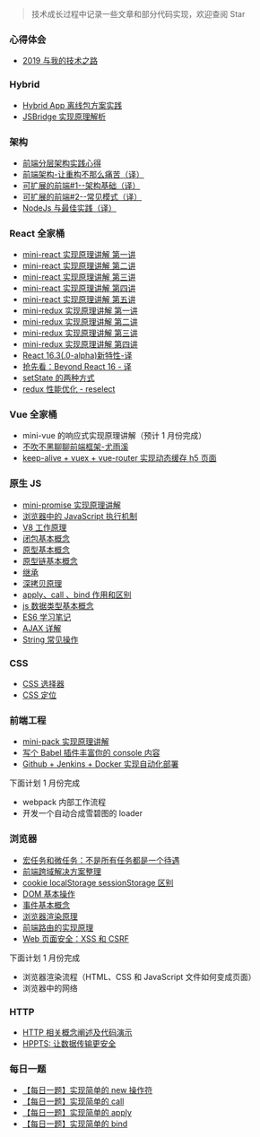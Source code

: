 > 技术成长过程中记录一些文章和部分代码实现，欢迎查阅 Star

### 心得体会

- [2019 与我的技术之路](https://github.com/mcuking/blog/issues/64)

### Hybrid

- [Hybrid App 离线包方案实践](https://github.com/mcuking/blog/issues/63)
- [JSBridge 实现原理解析](https://github.com/mcuking/blog/issues/39)

### 架构

- [前端分层架构实践心得](https://github.com/mcuking/blog/issues/65)
- [前端架构-让重构不那么痛苦（译）](https://github.com/mcuking/blog/issues/57)
- [可扩展的前端#1--架构基础（译）](https://github.com/mcuking/blog/issues/59)
- [可扩展的前端#2--常见模式（译）](https://github.com/mcuking/blog/issues/60)
- [NodeJs 与最佳实践（译）](https://github.com/mcuking/blog/issues/58)

### React 全家桶

- [mini-react 实现原理讲解 第一讲](https://github.com/mcuking/blog/issues/20)
- [mini-react 实现原理讲解 第二讲](https://github.com/mcuking/blog/issues/21)
- [mini-react 实现原理讲解 第三讲](https://github.com/mcuking/blog/issues/22)
- [mini-react 实现原理讲解 第四讲](https://github.com/mcuking/blog/issues/23)
- [mini-react 实现原理讲解 第五讲](https://github.com/mcuking/blog/issues/24)
- [mini-redux 实现原理讲解 第一讲](https://github.com/mcuking/blog/issues/25)
- [mini-redux 实现原理讲解 第二讲](https://github.com/mcuking/blog/issues/26)
- [mini-redux 实现原理讲解 第三讲](https://github.com/mcuking/blog/issues/27)
- [mini-redux 实现原理讲解 第四讲](https://github.com/mcuking/blog/issues/29)
- [React 16.3(.0-alpha)新特性-译](https://github.com/mcuking/blog/issues/19)
- [抢先看：Beyond React 16 - 译](https://github.com/mcuking/blog/issues/30)
- [setState 的两种方式](https://github.com/mcuking/blog/issues/31)
- [redux 性能优化 - reselect ](https://github.com/mcuking/blog/issues/32)

### Vue 全家桶

- mini-vue 的响应式实现原理讲解（预计 1 月份完成）
- [不吹不黑聊聊前端框架-尤雨溪](https://github.com/mcuking/blog/issues/2)
- [keep-alive + vuex + vue-router 实现动态缓存 h5 页面](https://github.com/mcuking/blog/issues/41)

### 原生 JS

- [mini-promise 实现原理讲解](https://github.com/mcuking/blog/issues/72)
- [浏览器中的 JavaScript 执行机制](https://github.com/mcuking/blog/issues/68)
- [V8 工作原理](https://github.com/mcuking/blog/issues/69)
- [闭包基本概念](https://github.com/mcuking/blog/issues/12)
- [原型基本概念](https://github.com/mcuking/blog/issues/11)
- [原型链基本概念](https://github.com/mcuking/blog/issues/17)
- [继承](https://github.com/mcuking/blog/issues/15)
- [深拷贝原理](https://github.com/mcuking/blog/issues/18)
- [apply、call 、bind 作用和区别](https://github.com/mcuking/blog/issues/10)
- [js 数据类型基本概念](https://github.com/mcuking/blog/issues/9)
- [ES6 学习笔记](https://github.com/mcuking/blog/issues/5)
- [AJAX 详解](https://github.com/mcuking/blog/issues/1)
- [String 常见操作](https://github.com/mcuking/blog/issues/7)

### CSS

- [CSS 选择器](https://github.com/mcuking/blog/issues/4)
- [CSS 定位](https://github.com/mcuking/blog/issues/16)

### 前端工程

- [mini-pack 实现原理讲解](https://github.com/mcuking/blog/issues/77)
- [写个 Babel 插件丰富你的 console 内容](https://github.com/mcuking/blog/issues/43)
- [Github + Jenkins + Docker 实现自动化部署](https://github.com/mcuking/blog/issues/61)

下面计划 1 月份完成

- webpack 内部工作流程
- 开发一个自动合成雪碧图的 loader

### 浏览器

- [宏任务和微任务：不是所有任务都是一个待遇](https://github.com/mcuking/blog/issues/70)
- [前端跨域解决方案整理](https://github.com/mcuking/blog/issues/73)
- [cookie localStorage sessionStorage 区别](https://github.com/mcuking/blog/issues/3)
- [DOM 基本操作](https://github.com/mcuking/blog/issues/7)
- [事件基本概念](https://github.com/mcuking/blog/issues/8)
- [浏览器渲染原理](https://github.com/mcuking/blog/issues/13)
- [前端路由的实现原理](https://github.com/mcuking/blog/issues/47)
- [Web 页面安全：XSS 和 CSRF](https://github.com/mcuking/blog/issues/75)


下面计划 1 月份完成

- 浏览器渲染流程（HTML、CSS 和 JavaScript 文件如何变成页面）
- 浏览器中的网络

### HTTP

- [HTTP 相关概念阐述及代码演示](https://github.com/mcuking/blog/issues/67)
- [HPPTS: 让数据传输更安全](https://github.com/mcuking/blog/issues/76)

### 每日一题

- [【每日一题】实现简单的 new 操作符](https://github.com/mcuking/blog/issues/40)
- [【每日一题】实现简单的 call](https://github.com/mcuking/blog/issues/44)
- [【每日一题】实现简单的 apply](https://github.com/mcuking/blog/issues/45)
- [【每日一题】实现简单的 bind](https://github.com/mcuking/blog/issues/46)
